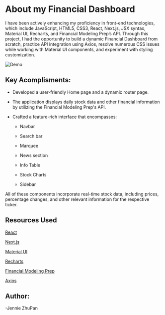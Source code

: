 # About my Financial Dashboard

I have been actively enhancing my proficiency in front-end technologies, which include JavaScript, HTML5, CSS3, React, Next.js, JSX syntax, Material UI, Recharts, and Financial Modeling Prep’s API. Through this project, I had the opportunity to build a dynamic Financial Dashboard from scratch, practice API integration using Axios, resolve numerous CSS issues while working with Material UI components, and experiment with styling customization.

![Demo](/src/app/assets/financial-pulse-demo.gif)

## Key Acomplisments:

- Developed a user-friendly Home page and a dynamic router page.
- The application displays daily stock data and other financial information by utilizing the Financial Modeling Prep's API.
- Crafted a feature-rich interface that encompasses:

  - Navbar

  - Search bar

  - Marquee
  - News section
  - Info Table
  - Stock Charts
  - Sidebar

All of these components incorporate real-time stock data, including prices, percentage changes, and other relevant information for the respective ticker.

## Resources Used

[React](https://react.dev/)

[Next.js](https://nextjs.org/docs)

[Material UI](https://mui.com/material-ui/)

[Recharts](https://recharts.org/en-US/guide)

[Financial Modeling Prep](https://site.financialmodelingprep.com/developer/docs/)

[Axios](https://www.npmjs.com/package/axios)

## Author:

-Jennie ZhuPan
